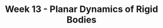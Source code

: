 ---
title: Week 13 - Planar Dynamics of Rigid Bodies
contents:
  - date: 2025-04-07
    items:
      - type: lecture
        topics:
          - Rigid Bodies in Translation
      - type: problem_set
        title: Set 19 - RB Translation
        description: RB Translation
        link: "https://drive.google.com/file/d/1L2Mn9U8UzaEwE4rNGpvkP-cKruhIFZB9/view?usp=sharing"
      

  - date: 2025-04-09
    items:
      - type: lecture
        topics:
          - Fixed Point Rotation
      - type: problem_set
        title: Set 20 - Fixed Point Rotation
        description: Fixed Point Rotation
        link: "https://drive.google.com/file/d/1L16eGrvrWNQCYhchf-gQE6NI8b3lTFY6/view?usp=sharing"
      - type: homework
        title: HW011 - Fixed Point Rotation
        link: "https://drive.google.com/file/d/1LIe8PWmmb8KWuMRMRZJdEzdauHFpOzb4/view?usp=sharing"
        due_date: 2025-04-14
      - type: exercise_video
        title: Problem 06-051 Part 1
        link: "https://youtu.be/iQEG2_D207A"
      - type: exercise_video
        title: Problem 06-051 Part 2
        link: "https://youtu.be/ah63r2FgXTI"
      - type: exercise

  - date: 2025-04-11
    items:
      - type: lecture
        topics:
          - General Plane Motion
      - type: exercise_video
        title: Problem 06-070 Part 1
        link: "https://youtu.be/acDAeDBoAg4"
      - type: exercise_video
        title: Problem 06-070 Part 2
        link: "https://youtube.com/shorts/b5tVpf2gdkw"
      - type: exercise_video
        title: Problem 06-155
        link: "https://youtu.be/0N8tDgnrXNA"
      - type: problem_set
        title: Set 21 - General Plane Motion
        description: General Plane Motion
        link: "https://drive.google.com/file/d/1L1QVEo4zkWVCNDn7zx1kxuOInFSvWtyt/view?usp=sharing"

---